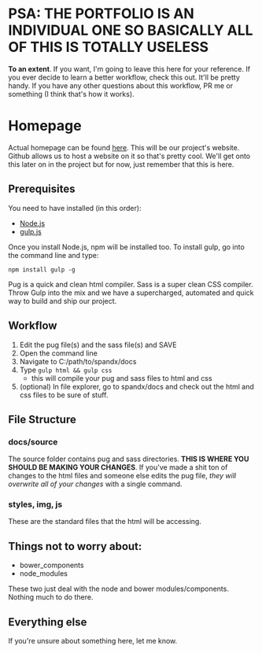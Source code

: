 # PSA: THE PORTFOLIO IS AN INDIVIDUAL ONE SO BASICALLY ALL OF THIS IS TOTALLY USELESS
__To an extent__. If you want, I'm going to leave this here for your reference. If you ever decide to learn a better workflow, check this out. It'll be pretty handy. If you have any other questions about this workflow, PR me or something (I think that's how it works).

# Homepage
Actual homepage can be found [here](https://eduardlio.github.io/spandx/).
This will be our project's website. Github allows us to host a website on it so that's pretty cool. We'll get onto this later on in the project but for now, just remember that this is here.

## Prerequisites
You need to have installed (in this order):

- [Node.js](https://nodejs.org/en/download/)
- [gulp.js](http://gulpjs.com/)

Once you install Node.js, npm will be installed too. To install gulp, go into the command line and type: 

```
npm install gulp -g
```

Pug is a quick and clean html compiler. Sass is a super clean CSS compiler. Throw Gulp into the mix and we have a supercharged, automated and quick way to build and ship our project.

## Workflow
1. Edit the pug file(s) and the sass file(s) and SAVE
2. Open the command line
3. Navigate to C:/path/to/spandx/docs
4. Type ``gulp html && gulp css``
	* this will compile your pug and sass files to html and css
5. (optional) In file explorer, go to spandx/docs and check out the html and css files to be sure of stuff. 

## File Structure
### docs/source
The source folder contains pug and sass directories. __THIS IS WHERE YOU SHOULD BE MAKING YOUR CHANGES__. If you've made a shit ton of changes to the html files and someone else edits the pug file, _they will overwrite all of your changes_ with a single command. 

### styles, img, js
These are the standard files that the html will be accessing. 

## Things not to worry about:

- bower_components
- node_modules

These two just deal with the node and bower modules/components. Nothing much to do there.

## Everything else
If you're unsure about something here, let me know.